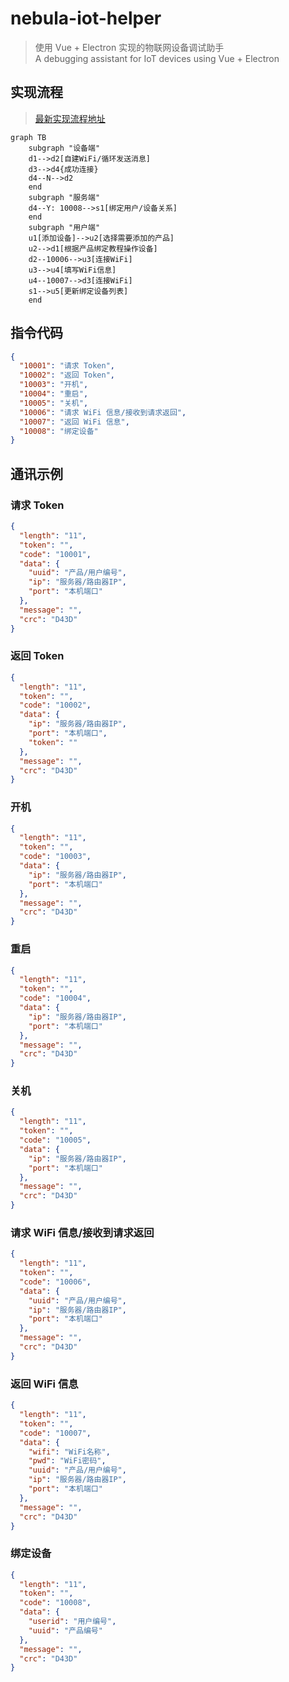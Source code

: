 # nebula-iot-helper

> 使用 Vue + Electron 实现的物联网设备调试助手  
> A debugging assistant for IoT devices using Vue + Electron  

## 实现流程
> [最新实现流程地址](https://www.processon.com/view/link/5f3e8a635653bb06f2dd9fb8)

```mermaid
graph TB
    subgraph "设备端"
    d1-->d2[自建WiFi/循环发送消息]
    d3-->d4{成功连接}
    d4--N-->d2
    end
    subgraph "服务端"
    d4--Y: 10008-->s1[绑定用户/设备关系]
    end
    subgraph "用户端"
    u1[添加设备]-->u2[选择需要添加的产品]
    u2-->d1[根据产品绑定教程操作设备]
    d2--10006-->u3[连接WiFi]
    u3-->u4[填写WiFi信息]
    u4--10007-->d3[连接WiFi]
    s1-->u5[更新绑定设备列表]
    end
```

## 指令代码

```json
{
  "10001": "请求 Token",
  "10002": "返回 Token",
  "10003": "开机",
  "10004": "重启",
  "10005": "关机",
  "10006": "请求 WiFi 信息/接收到请求返回",
  "10007": "返回 WiFi 信息",
  "10008": "绑定设备"
}
```

## 通讯示例

### 请求 Token

```json
{
  "length": "11",
  "token": "",
  "code": "10001",
  "data": {
    "uuid": "产品/用户编号",
    "ip": "服务器/路由器IP",
    "port": "本机端口"
  },
  "message": "",
  "crc": "D43D"
}
```

### 返回 Token

```json
{
  "length": "11",
  "token": "",
  "code": "10002",
  "data": {
    "ip": "服务器/路由器IP",
    "port": "本机端口",
    "token": ""
  },
  "message": "",
  "crc": "D43D"
}
```

### 开机

```json
{
  "length": "11",
  "token": "",
  "code": "10003",
  "data": {
    "ip": "服务器/路由器IP",
    "port": "本机端口"
  },
  "message": "",
  "crc": "D43D"
}
```

### 重启

```json
{
  "length": "11",
  "token": "",
  "code": "10004",
  "data": {
    "ip": "服务器/路由器IP",
    "port": "本机端口"
  },
  "message": "",
  "crc": "D43D"
}
```

### 关机

```json
{
  "length": "11",
  "token": "",
  "code": "10005",
  "data": {
    "ip": "服务器/路由器IP",
    "port": "本机端口"
  },
  "message": "",
  "crc": "D43D"
}
```

### 请求 WiFi 信息/接收到请求返回

```json
{
  "length": "11",
  "token": "",
  "code": "10006",
  "data": {
    "uuid": "产品/用户编号",
    "ip": "服务器/路由器IP",
    "port": "本机端口"
  },
  "message": "",
  "crc": "D43D"
}
```

### 返回 WiFi 信息

```json
{
  "length": "11",
  "token": "",
  "code": "10007",
  "data": {
    "wifi": "WiFi名称",
    "pwd": "WiFi密码",
    "uuid": "产品/用户编号",
    "ip": "服务器/路由器IP",
    "port": "本机端口"
  },
  "message": "",
  "crc": "D43D"
}
```

### 绑定设备

```json
{
  "length": "11",
  "token": "",
  "code": "10008",
  "data": {
    "userid": "用户编号",
    "uuid": "产品编号"
  },
  "message": "",
  "crc": "D43D"
}
```

